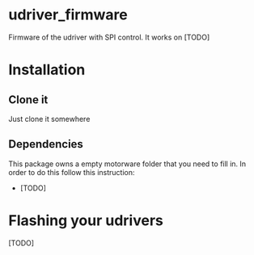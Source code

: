 # udriver_firmware

Firmware of the udriver with SPI control.
It works on [TODO]

# Installation

## Clone it

Just clone it somewhere

## Dependencies

This package owns a empty motorware folder that you need to fill in.
In order to do this follow this instruction:

- [TODO]

# Flashing your udrivers

[TODO]
